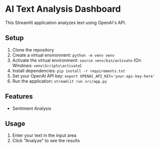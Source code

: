 # AI Text Analysis Dashboard

This Streamlit application analyzes text using OpenAI's API.

## Setup

1. Clone the repository
2. Create a virtual environment: `python -m venv venv`
3. Activate the virtual environment: `source venv/bin/activate` (On Windows: `venv\Scripts\activate`)
4. Install dependencies: `pip install -r requirements.txt`
5. Set your OpenAI API key: `export OPENAI_API_KEY='your-api-key-here'`
6. Run the application: `streamlit run src/app.py`

## Features

- Sentiment Analysis

## Usage

1. Enter your text in the input area
2. Click "Analyze" to see the results


